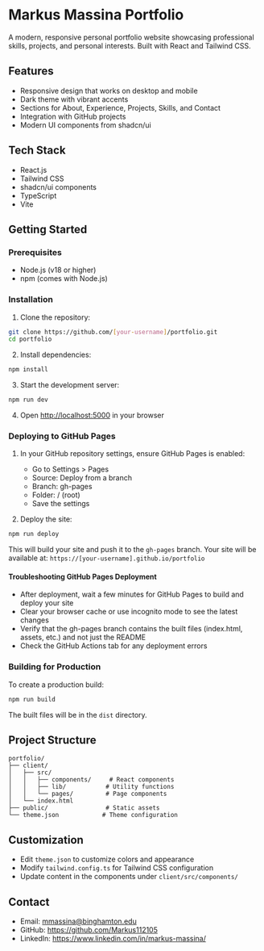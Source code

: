 # Markus Massina Portfolio

A modern, responsive personal portfolio website showcasing professional skills, projects, and personal interests. Built with React and Tailwind CSS.

## Features
- Responsive design that works on desktop and mobile
- Dark theme with vibrant accents
- Sections for About, Experience, Projects, Skills, and Contact
- Integration with GitHub projects
- Modern UI components from shadcn/ui

## Tech Stack
- React.js
- Tailwind CSS
- shadcn/ui components
- TypeScript
- Vite

## Getting Started

### Prerequisites
- Node.js (v18 or higher)
- npm (comes with Node.js)

### Installation

1. Clone the repository:
```bash
git clone https://github.com/[your-username]/portfolio.git
cd portfolio
```

2. Install dependencies:
```bash
npm install
```

3. Start the development server:
```bash
npm run dev
```

4. Open [http://localhost:5000](http://localhost:5000) in your browser

### Deploying to GitHub Pages

1. In your GitHub repository settings, ensure GitHub Pages is enabled:
   - Go to Settings > Pages
   - Source: Deploy from a branch
   - Branch: gh-pages
   - Folder: / (root)
   - Save the settings

2. Deploy the site:
```bash
npm run deploy
```

This will build your site and push it to the `gh-pages` branch. Your site will be available at:
`https://[your-username].github.io/portfolio`

#### Troubleshooting GitHub Pages Deployment
- After deployment, wait a few minutes for GitHub Pages to build and deploy your site
- Clear your browser cache or use incognito mode to see the latest changes
- Verify that the gh-pages branch contains the built files (index.html, assets, etc.) and not just the README
- Check the GitHub Actions tab for any deployment errors

### Building for Production

To create a production build:
```bash
npm run build
```

The built files will be in the `dist` directory.

## Project Structure
```
portfolio/
├── client/
│   ├── src/
│   │   ├── components/     # React components
│   │   ├── lib/           # Utility functions
│   │   └── pages/         # Page components
│   └── index.html
├── public/                # Static assets
└── theme.json            # Theme configuration
```

## Customization
- Edit `theme.json` to customize colors and appearance
- Modify `tailwind.config.ts` for Tailwind CSS configuration
- Update content in the components under `client/src/components/`

## Contact
- Email: mmassina@binghamton.edu
- GitHub: https://github.com/Markus112105
- LinkedIn: https://www.linkedin.com/in/markus-massina/